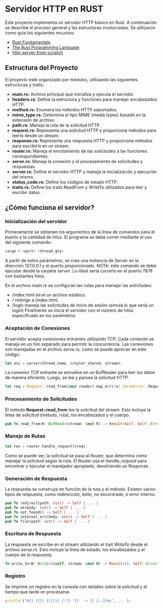 # Servidor HTTP en RUST
Este proyecto implementa un servidor HTTP básico en Rust. A continuación se describe el proceso general y las estructuras involucradas. Se utilizaron como guía los siguientes recursos:
- [Rust Fundamentals](https://www.udemy.com/course/rust-fundamentals/)
- [The Rust Programming Language](https://doc.rust-lang.org/beta/book/ch20-02-multithreaded.html)
- [http-server-from-scratch](https://github.com/giuliano-macedo/http-server-from-scratch-rs/tree/master)

## Estructura del Proyecto
El proyecto esté organizado por módulos, utilizando las siguientes estructuras y traits:
- **main.rs:** Archivo principal que inicializa y ejecuta el servidor.
- **headers.rs:** Define la estructura y funciones para manejar encabezados HTTP.
- **method.rs:** Enumera los métodos HTTP soportados.
- **mime_type.rs:** Determina el tipo MIME (media types) basado en la extensión de archivo.
- **path.rs:** Maneja la ruta de la solicitud HTTP.
- **request.rs:** Representa una solicitud HTTP y proporciona métodos para leerla desde un stream.
- **response.rs:** Representa una respuesta HTTP y proporciona métodos para escribirla en un stream.
- **router.rs:** Maneja el enrutamiento de las solicitudes a las funciones correspondientes.
- **serve.rs:** Maneja la conexión y el procesamiento de solicitudes y respuestas.
- **server.rs:** Define el servidor HTTP y maneja la inicialización y ejecución del mismo.
- **status_code.rs:** Define los códigos de estado HTTP.
- **traits.rs:** Define los traits ReadFrom y WriteTo utilizados para leer y escribir datos.
## ¿Cómo funciona el servidor?
### Inicialización del servidor
Primeramente se obtienen los argumentos de la línea de comandos para el puerto y la cantidad de hilos. El programa se debe correr mediante el uso del siguiente comando:
```bash
cargo r <port> <thread_qty>
```
A partir de estos parámetros, se crea una instancia de Server en la dirección 127.0.0.1 y el puerto proporcionado. NOTA: este comando se debe ejecutar desde la carpeta *server*. Lo ideal sería correrlo en el puerto 7878 con bastantes hilos.

En el archivo *main.rs* se configuran las rutas para manejar las solicitudes:
- /index.html sirve un archivo estático.
- / redirige a /index.html.
- /login maneja las solicitudes de inicio de sesión (simula lo que sería un login)
Finalmente se inicia el servidor con el número de hilos especificado en los parámetros
### Aceptación de Conexiones
El servidor acepta conexiones entrantes utilizando TCP. Cada conexión se maneja en un hilo separado para permitir la concurrencia. Las conexiones son manejadas en el archivo *serve.rs*, como se puede apreciar en este código:
```rust
let ans = serve(&thread_name, &router_shared, stream);
```
La conexión TCP entrante se envuelve en un BufReader para leer los datos de manera eficiente. Luego, se lee y parsea la solicitud HTTP.
```rust
let req = Request::read_from(&mut reader).map_err(|e| ServeError::RequestRead(client_ip, e))?;
```
### Procesamiento de Solicitudes
El método **Request::read_from** lee la solicitud del stream. Esto incluye la línea de solicitud (método, ruta), los encabezados y el cuerpo.
```rust
pub fn read_from<R: BufRead>(stream: &mut R) -> Result<Self, Self::Error> { ... }
```
### Manejo de Rutas
```rust
let res = router.handle_request(&req);
```
Como se puede ver, la solicitud se pasa al Router, que determina cómo manejar la solicitud según la ruta. El Router usa el *handle_request* para encontrar y ejecutar el manejador apropiado, devolviendo un Response.
### Generación de Respuesta
La respuesta se construye en función de la ruta y el método. Existen varios tipos de respuesta, como redirección, éxito, no encontrado, o error interno.
```rust
pub fn redirect(path: &str) -> Self { ... }
pub fn ok(body: &str) -> Self { ... }
pub fn not_found() -> Self { ... }
pub fn internal_err(body: &str) -> Self { ... }
pub fn file(path: &str) -> Self { ... }
```
### Escritura de Respuesta
La respuesta se escribe en el stream utilizando el trait *WriteTo* desde el archivo *serve.rs*. Esto incluye la línea de estado, los encabezados y el cuerpo de la respuesta.
```rust
fn write_to<W: Write>(&self, stream: &mut W) -> Result<(), Self::Error> { ... }
```
### Registro
Se imprime un registro en la consola con detalles sobre la solicitud y el tiempo que tardó en procesarse.
```rust
println!("#{} [{}] {{{}}} {:?} '{}' -> {} {:.2}ms", ... );
```